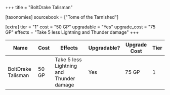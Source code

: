 +++
title = "BoltDrake Talisman"

[taxonomies]
sourcebook = ["Tome of the Tarnished"]

[extra]
tier = "1"
cost = "50 GP"
upgradable = "Yes"
upgrade_cost = "75 GP"
effects = "Take 5 less Lightning and Thunder damage"
+++

| Name                          | Cost    | Effects                                                                                           | Upgradable? | Upgrade Cost | Tier |
| ----------------------------- | ------- | ----------------------------------------------------------------------------------------------- | ----------- | ------------ | ---- |
| BoltDrake Talisman | 50 GP | Take 5 less Lightning and Thunder damage | Yes | 75 GP | 1 |
